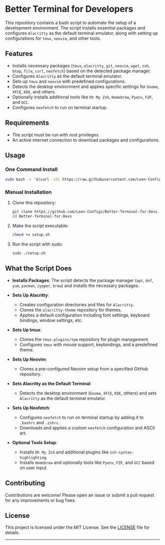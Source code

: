 # Better Terminal for Developers

This repository contains a bash script to automate the setup of a development environment. The script installs essential packages and configures `Alacritty` as the default terminal emulator, along with setting up configurations for `tmux`, `neovim`, and other tools.

## Features

- Installs necessary packages (`tmux`, `alacritty`, `git`, `neovim`, `wget`, `zsh`, `btop`, `file`, `curl`, `neofetch`) based on the detected package manager.
- Configures `Alacritty` as the default terminal emulator.
- Sets up `tmux` and `neovim` with predefined configurations.
- Detects the desktop environment and applies specific settings for `Gnome`, `XFCE`, `KDE`, and others.
- Optionally installs additional tools like `Oh My Zsh`, `Homebrew`, `Pyenv`, `FZF`, and `GCC`.
- Configures `neofetch` to run on terminal startup.

## Requirements

- The script must be run with root privileges.
- An active internet connection to download packages and configurations.

## Usage

### One Command Install

```bash
sudo bash -c "$(curl -sSL https://raw.githubusercontent.com/Leen-Configs/Better-Terminal-for-Devs/master/setup.sh)" @ install
```

### Manual Installation

1. Clone this repository:

   ```bash
   git clone https://github.com/Leen-Configs/Better-Terminal-for-Devs.git
   cd Better-Terminal-for-Devs
   ```

2. Make the script executable:

   ```bash
   chmod +x setup.sh
   ```

3. Run the script with sudo:

   ```bash
   sudo ./setup.sh
   ```

## What the Script Does

- **Installs Packages**:
  The script detects the package manager (`apt`, `dnf`, `yum`, `pacman`, `zypper`, `brew`) and installs the necessary packages.

- **Sets Up Alacritty**:

  - Creates configuration directories and files for `Alacritty`.
  - Clones the `alacritty-theme` repository for themes.
  - Applies a default configuration including font settings, keyboard bindings, window settings, etc.

- **Sets Up tmux**:

  - Clones the `tmux-plugins/tpm` repository for plugin management.
  - Configures `tmux` with mouse support, keybindings, and a predefined theme.

- **Sets Up Neovim**:

  - Clones a pre-configured Neovim setup from a specified GitHub repository.

- **Sets Alacritty as the Default Terminal**:

  - Detects the desktop environment (`Gnome`, `XFCE`, `KDE`, others) and sets `Alacritty` as the default terminal emulator.

- **Sets Up Neofetch**:

  - Configures `neofetch` to run on terminal startup by adding it to `.bashrc` and `.zshrc`.
  - Downloads and applies a custom `neofetch` configuration and ASCII art.

- **Optional Tools Setup**:
  - Installs `Oh My Zsh` and additional plugins like `zsh-syntax-highlighting`.
  - Installs `Homebrew` and optionally tools like `Pyenv`, `FZF`, and `GCC` based on user input.

## Contributing

Contributions are welcome! Please open an issue or submit a pull request for any improvements or bug fixes.

## License

This project is licensed under the MIT License. See the [LICENSE](LICENSE) file for details.

---
